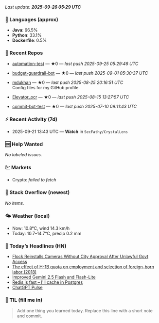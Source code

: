 

<!-- DAILY-SECTION:START -->
_Last update: **2025-09-26 05:29 UTC**_


### 🧪 Languages (approx)
- **Java**: 66.5%
- **Python**: 33.1%
- **Dockerfile**: 0.5%

### 🔧 Recent Repos
- [automation-test](https://github.com/mdukhan/automation-test) — ★0 — _last push 2025-09-25 05:29:46 UTC_  
  
- [budget-guardrail-bot](https://github.com/mdukhan/budget-guardrail-bot) — ★0 — _last push 2025-09-01 05:30:37 UTC_  
  
- [mdukhan](https://github.com/mdukhan/mdukhan) — ★0 — _last push 2025-08-25 20:16:51 UTC_  
  Config files for my GitHub profile.
- [Elevator_ocr](https://github.com/mdukhan/Elevator_ocr) — ★0 — _last push 2025-08-15 13:27:57 UTC_  
  
- [commit-bot-test](https://github.com/mdukhan/commit-bot-test) — ★0 — _last push 2025-07-10 09:11:43 UTC_  
  

### ⚡ Recent Activity (7d)
- 2025-09-21 13:43 UTC — **Watch** in `SecFathy/CrystalLens`

### 🆘 Help Wanted
_No labeled issues._

### 💹 Markets
- Crypto: _failed to fetch_

### 🧩 Stack Overflow (newest)
_No items._

### 🌤️ Weather (local)
- Now: 10.8°C, wind 14.3 km/h
- Today: 10.7–14.7°C, precip 0.2 mm

### 📰 Today’s Headlines (HN)
- [Flock Reinstalls Cameras Without City Approval After Unlawful Govt Access](https://www.joewintergreen.com/my-deus-ex-lipsyncing-fix-mod-making-of/)
- [The effect of H-1B quota on employment and selection of foreign-born labor (2018)](https://evanstonroundtable.com/2025/09/24/flock-safety-reinstalls-evanston-cameras/)
- [Improved Gemini 2.5 Flash and Flash-Lite](https://doi.org/10.1016/j.euroecorev.2018.06.010)
- [Redis is fast – I&#x27;ll cache in Postgres](https://developers.googleblog.com/en/continuing-to-bring-you-our-latest-models-with-an-improved-gemini-2-5-flash-and-flash-lite-release/)
- [ChatGPT Pulse](https://dizzy.zone/2025/09/24/Redis-is-fast-Ill-cache-in-Postgres/)

### 🧠 TIL (fill me in)
> Add one thing you learned today. Replace this line with a short note and commit.

<!-- DAILY-SECTION:END -->

